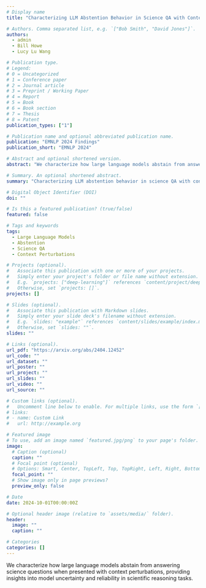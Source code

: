 ```yaml
---
# Display name
title: "Characterizing LLM Abstention Behavior in Science QA with Context Perturbations"

# Authors. Comma separated list, e.g. `["Bob Smith", "David Jones"]`.
authors:
  - admin
  - Bill Howe
  - Lucy Lu Wang

# Publication type.
# Legend:
# 0 = Uncategorized
# 1 = Conference paper
# 2 = Journal article
# 3 = Preprint / Working Paper
# 4 = Report
# 5 = Book
# 6 = Book section
# 7 = Thesis
# 8 = Patent
publication_types: ["1"]

# Publication name and optional abbreviated publication name.
publication: "EMNLP 2024 Findings"
publication_short: "EMNLP 2024"

# Abstract and optional shortened version.
abstract: "We characterize how large language models abstain from answering science questions when presented with context perturbations, providing insights into model uncertainty and reliability."

# Summary. An optional shortened abstract.
summary: "Characterizing LLM abstention behavior in science QA with context perturbations."

# Digital Object Identifier (DOI)
doi: ""

# Is this a featured publication? (true/false)
featured: false

# Tags and keywords
tags:
  - Large Language Models
  - Abstention
  - Science QA
  - Context Perturbations

# Projects (optional).
#   Associate this publication with one or more of your projects.
#   Simply enter your project's folder or file name without extension.
#   E.g. `projects: ["deep-learning"]` references `content/project/deep-learning/index.md`.
#   Otherwise, set `projects: []`.
projects: []

# Slides (optional).
#   Associate this publication with Markdown slides.
#   Simply enter your slide deck's filename without extension.
#   E.g. `slides: "example"` references `content/slides/example/index.md`.
#   Otherwise, set `slides: ""`.
slides: ""

# Links (optional).
url_pdf: "https://arxiv.org/abs/2404.12452"
url_code: ""
url_dataset: ""
url_poster: ""
url_project: ""
url_slides: ""
url_video: ""
url_source: ""

# Custom links (optional).
#   Uncomment line below to enable. For multiple links, use the form `[{...}, {...}, {...}]`.
# links:
# - name: Custom Link
#   url: http://example.org

# Featured image
# To use, add an image named `featured.jpg/png` to your page's folder.
image:
  # Caption (optional)
  caption: ""
  # Focal point (optional)
  # Options: Smart, Center, TopLeft, Top, TopRight, Left, Right, BottomLeft, Bottom, BottomRight
  focal_point: ""
  # Show image only in page previews?
  preview_only: false

# Date
date: 2024-10-01T00:00:00Z

# Optional header image (relative to `assets/media/` folder).
header:
  image: ""
  caption: ""

# Categories
categories: []
---
```


We characterize how large language models abstain from answering science questions when presented with context perturbations, providing insights into model uncertainty and reliability in scientific reasoning tasks.
